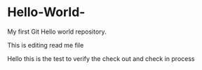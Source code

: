 Hello-World-
============

My first Git Hello world repository.

This is editing read me file

Hello this is the test to verify the check out and check in process
